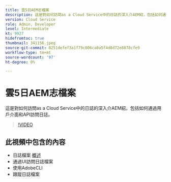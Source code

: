 ```yaml
---
title: 雲5日AEM志檔案
description: 這是對如何訪問as a Cloud Service中的日誌的深入介AEM紹，包括如何通過用戶介面和API訪問日誌。
version: Cloud Service
role: Admin, Developer
level: Intermediate
kt: 9927
hidefromtoc: true
thumbnail: 341156.jpeg
source-git-commit: 0251defef3a1f79c006ca0a5f4d8d72e8878cfe9
workflow-type: tm+mt
source-wordcount: '97'
ht-degree: 0%

---
```



# 雲5日AEM志檔案

這是對如何訪問as a Cloud Service中的日誌的深入介AEM紹，包括如何通過用戶介面和API訪問日誌。

>[!VIDEO](https://video.tv.adobe.com/v/341156/?quality=12&learn=on)

## 此視頻中包含的內容

+ 日誌檔案 [概述](https://experienceleague.adobe.com/docs/experience-manager-learn/cloud-service/debugging/debugging-aem-as-a-cloud-service/logs.html)
+ 通過UI訪問日誌檔案
+ 使用AdobeCLI
+ 跟蹤日誌檔案
